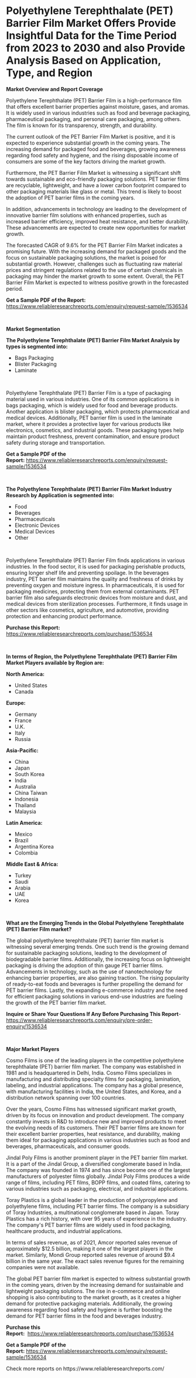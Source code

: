 <p><h1>Polyethylene Terephthalate (PET) Barrier Film Market Offers Provide Insightful Data for the Time Period from 2023 to 2030 and also Provide Analysis Based on Application, Type, and Region</h1></p><p><strong>Market Overview and Report Coverage</strong></p>
<p><p>Polyethylene Terephthalate (PET) Barrier Film is a high-performance film that offers excellent barrier properties against moisture, gases, and aromas. It is widely used in various industries such as food and beverage packaging, pharmaceutical packaging, and personal care packaging, among others. The film is known for its transparency, strength, and durability.</p><p>The current outlook of the PET Barrier Film Market is positive, and it is expected to experience substantial growth in the coming years. The increasing demand for packaged food and beverages, growing awareness regarding food safety and hygiene, and the rising disposable income of consumers are some of the key factors driving the market growth.</p><p>Furthermore, the PET Barrier Film Market is witnessing a significant shift towards sustainable and eco-friendly packaging solutions. PET barrier films are recyclable, lightweight, and have a lower carbon footprint compared to other packaging materials like glass or metal. This trend is likely to boost the adoption of PET barrier films in the coming years.</p><p>In addition, advancements in technology are leading to the development of innovative barrier film solutions with enhanced properties, such as increased barrier efficiency, improved heat resistance, and better durability. These advancements are expected to create new opportunities for market growth.</p><p>The forecasted CAGR of 9.6% for the PET Barrier Film Market indicates a promising future. With the increasing demand for packaged goods and the focus on sustainable packaging solutions, the market is poised for substantial growth. However, challenges such as fluctuating raw material prices and stringent regulations related to the use of certain chemicals in packaging may hinder the market growth to some extent. Overall, the PET Barrier Film Market is expected to witness positive growth in the forecasted period.</p></p>
<p><strong>Get a Sample PDF of the Report:</strong> <a href="https://www.reliableresearchreports.com/enquiry/request-sample/1536534">https://www.reliableresearchreports.com/enquiry/request-sample/1536534</a></p>
<p>&nbsp;</p>
<p><strong>Market Segmentation</strong></p>
<p><strong>The Polyethylene Terephthalate (PET) Barrier Film Market Analysis by types is segmented into:</strong></p>
<p><ul><li>Bags Packaging</li><li>Blister Packaging</li><li>Laminate</li></ul></p>
<p>&nbsp;</p>
<p><p>Polyethylene Terephthalate (PET) Barrier Film is a type of packaging material used in various industries. One of its common applications is in bags packaging, which is widely used for food and beverage products. Another application is blister packaging, which protects pharmaceutical and medical devices. Additionally, PET barrier film is used in the laminate market, where it provides a protective layer for various products like electronics, cosmetics, and industrial goods. These packaging types help maintain product freshness, prevent contamination, and ensure product safety during storage and transportation.</p></p>
<p><strong>Get a Sample PDF of the Report:</strong>&nbsp;<a href="https://www.reliableresearchreports.com/enquiry/request-sample/1536534">https://www.reliableresearchreports.com/enquiry/request-sample/1536534</a></p>
<p>&nbsp;</p>
<p><strong>The Polyethylene Terephthalate (PET) Barrier Film Market Industry Research by Application is segmented into:</strong></p>
<p><ul><li>Food</li><li>Beverages</li><li>Pharmaceuticals</li><li>Electronic Devices</li><li>Medical Devices</li><li>Other</li></ul></p>
<p>&nbsp;</p>
<p><p>Polyethylene Terephthalate (PET) Barrier Film finds applications in various industries. In the food sector, it is used for packaging perishable products, ensuring longer shelf life and preventing spoilage. In the beverages industry, PET barrier film maintains the quality and freshness of drinks by preventing oxygen and moisture ingress. In pharmaceuticals, it is used for packaging medicines, protecting them from external contaminants. PET barrier film also safeguards electronic devices from moisture and dust, and medical devices from sterilization processes. Furthermore, it finds usage in other sectors like cosmetics, agriculture, and automotive, providing protection and enhancing product performance.</p></p>
<p><strong>Purchase this Report:</strong>&nbsp; <a href="https://www.reliableresearchreports.com/purchase/1536534">https://www.reliableresearchreports.com/purchase/1536534</a></p>
<p>&nbsp;</p>
<p><strong>In terms of Region, the Polyethylene Terephthalate (PET) Barrier Film Market Players available by Region are:</strong></p>
<p>
    <p> <strong> North America: </strong>
        <ul>
            <li>United States</li>
            <li>Canada</li>
        </ul>
        </p> 
    <p> <strong> Europe: </strong>
        <ul>
            <li>Germany</li>
            <li>France</li>
            <li>U.K.</li>
            <li>Italy</li>
            <li>Russia</li>
        </ul>
        </p> 
    <p> <strong> Asia-Pacific: </strong>
        <ul>
            <li>China</li>
            <li>Japan</li>
            <li>South Korea</li>
            <li>India</li>
            <li>Australia</li>
            <li>China Taiwan</li>
            <li>Indonesia</li>
            <li>Thailand</li>
            <li>Malaysia</li>
        </ul>
        </p> 
    <p> <strong> Latin America: </strong>
        <ul>
            <li>Mexico</li>
            <li>Brazil</li>
            <li>Argentina Korea</li>
            <li>Colombia</li>
        </ul>
        </p> 
    <p> <strong> Middle East & Africa: </strong>
        <ul>
            <li>Turkey</li>
            <li>Saudi</li>
            <li>Arabia</li>
            <li>UAE</li>
            <li>Korea</li>
        </ul>
    </p>
    </p>
<p>&nbsp;</p>
<p><strong>What are the Emerging Trends in the Global Polyethylene Terephthalate (PET) Barrier Film market?</strong></p>
<p><p>The global polyethylene terephthalate (PET) barrier film market is witnessing several emerging trends. One such trend is the growing demand for sustainable packaging solutions, leading to the development of biodegradable barrier films. Additionally, the increasing focus on lightweight packaging is driving the adoption of thin gauge PET barrier films. Advancements in technology, such as the use of nanotechnology for enhancing barrier properties, are also gaining traction. The rising popularity of ready-to-eat foods and beverages is further propelling the demand for PET barrier films. Lastly, the expanding e-commerce industry and the need for efficient packaging solutions in various end-use industries are fueling the growth of the PET barrier film market.</p></p>
<p><strong>Inquire or Share Your Questions If Any Before Purchasing This Report</strong>- <a href="https://www.reliableresearchreports.com/enquiry/pre-order-enquiry/1536534">https://www.reliableresearchreports.com/enquiry/pre-order-enquiry/1536534</a></p>
<p>&nbsp;</p>
<p><strong>Major Market Players</strong></p>
<p><p>Cosmo Films is one of the leading players in the competitive polyethylene terephthalate (PET) barrier film market. The company was established in 1981 and is headquartered in Delhi, India. Cosmo Films specializes in manufacturing and distributing specialty films for packaging, lamination, labeling, and industrial applications. The company has a global presence, with manufacturing facilities in India, the United States, and Korea, and a distribution network spanning over 100 countries.</p><p>Over the years, Cosmo Films has witnessed significant market growth, driven by its focus on innovation and product development. The company constantly invests in R&D to introduce new and improved products to meet the evolving needs of its customers. Their PET barrier films are known for their excellent barrier properties, heat resistance, and durability, making them ideal for packaging applications in various industries such as food and beverages, pharmaceuticals, and consumer goods.</p><p>Jindal Poly Films is another prominent player in the PET barrier film market. It is a part of the Jindal Group, a diversified conglomerate based in India. The company was founded in 1974 and has since become one of the largest manufacturers of polyester films globally. Jindal Poly Films produces a wide range of films, including PET films, BOPP films, and coated films, catering to various industries such as packaging, electrical, and industrial applications.</p><p>Toray Plastics is a global leader in the production of polypropylene and polyethylene films, including PET barrier films. The company is a subsidiary of Toray Industries, a multinational conglomerate based in Japan. Toray Plastics has a rich history, with over 95 years of experience in the industry. The company's PET barrier films are widely used in food packaging, healthcare products, and industrial applications.</p><p>In terms of sales revenue, as of 2021, Amcor reported sales revenue of approximately $12.5 billion, making it one of the largest players in the market. Similarly, Mondi Group reported sales revenue of around $9.4 billion in the same year. The exact sales revenue figures for the remaining companies were not available.</p><p>The global PET barrier film market is expected to witness substantial growth in the coming years, driven by the increasing demand for sustainable and lightweight packaging solutions. The rise in e-commerce and online shopping is also contributing to the market growth, as it creates a higher demand for protective packaging materials. Additionally, the growing awareness regarding food safety and hygiene is further boosting the demand for PET barrier films in the food and beverages industry.</p></p>
<p><strong>Purchase this Report:</strong>&nbsp;&nbsp;<a href="https://www.reliableresearchreports.com/purchase/1536534">https://www.reliableresearchreports.com/purchase/1536534</a></p>
<p></p>
<p><strong>Get a Sample PDF of the Report:</strong>&nbsp;<a href="https://www.reliableresearchreports.com/enquiry/request-sample/1536534">https://www.reliableresearchreports.com/enquiry/request-sample/1536534</a></p>
<p>Check more reports on https://www.reliableresearchreports.com/</p>